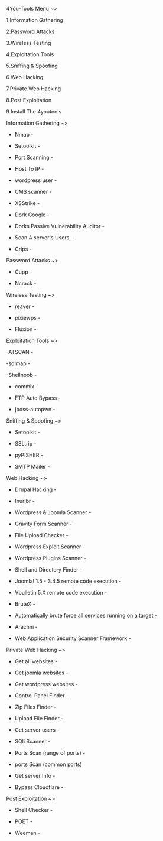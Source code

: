 4You-Tools Menu ~>

1.Information Gathering 

2.Password Attacks 

3.Wireless Testing 

4.Exploitation Tools 

5.Sniffing & Spoofing 

6.Web Hacking 

7.Private Web Hacking 

8.Post Exploitation 

9.Install The 4youtools 



Information Gathering ~>

- Nmap -

- Setoolkit -

- Port Scanning -

- Host To IP -

- wordpress user -

- CMS scanner -

- XSStrike -

- Dork Google - 

- Dorks Passive Vulnerability Auditor -

- Scan A server's Users -

- Crips -



Password Attacks ~>

- Cupp -

- Ncrack -



Wireless Testing ~>

- reaver -

- pixiewps -

- Fluxion -



Exploitation Tools ~>

-ATSCAN -

-sqlmap -

-Shellnoob -

- commix -

- FTP Auto Bypass -

- jboss-autopwn -



Sniffing & Spoofing ~>

- Setoolkit -

- SSLtrip -

- pyPISHER -

- SMTP Mailer -



Web Hacking ~>

- Drupal Hacking -

- Inurlbr -

- Wordpress & Joomla Scanner -

- Gravity Form Scanner -

- File Upload Checker -

- Wordpress Exploit Scanner -

- Wordpress Plugins Scanner -

- Shell and Directory Finder -

- Joomla! 1.5 - 3.4.5 remote code execution -

- Vbulletin 5.X remote code execution -

- BruteX - 

- Automatically brute force all services running on a target -

- Arachni - 

- Web Application Security Scanner Framework -



Private Web Hacking ~>

- Get all websites -

- Get joomla websites - 

- Get wordpress websites -

- Control Panel Finder -

- Zip Files Finder -

- Upload File Finder -

- Get server users -

- SQli Scanner -

- Ports Scan (range of ports) -

- ports Scan (common ports)

- Get server Info -

- Bypass Cloudflare -



Post Exploitation ~>

- Shell Checker -

- POET -

- Weeman -
